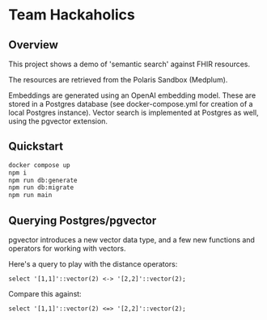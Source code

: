 # Team Hackaholics

## Overview
This project shows a demo of 'semantic search' against FHIR resources.

The resources are retrieved from the Polaris Sandbox (Medplum).

Embeddings are generated using an OpenAI embedding model.  These are stored in a Postgres database (see docker-compose.yml for creation of a local Postgres instance).  Vector search is implemented at Postgres as well, using the pgvector extension.

## Quickstart
```bash
docker compose up
npm i
npm run db:generate
npm run db:migrate
npm run main
```

## Querying Postgres/pgvector

pgvector introduces a new vector data type, and a few new functions and operators for working with vectors.

Here's a query to play with the distance operators:
```
select '[1,1]'::vector(2) <-> '[2,2]'::vector(2);
```

Compare this against:
```
select '[1,1]'::vector(2) <=> '[2,2]'::vector(2);
```


